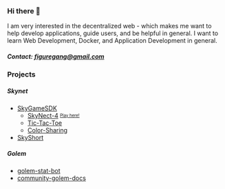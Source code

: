 ### Hi there 👋

I am very interested in the decentralized web - which makes me want to help develop applications, guide users, and be helpful in general. I want to learn Web Development, Docker, and Application Development in general.

##### Contact: figuregang@gmail.com

### Projects
##### Skynet
 - [SkyGameSDK](https://github.com/figurestudios/SkyGameSDK)
   - [SkyNect-4](https://github.com/figurestudios/SkyNect-4) <sup><sub>[Play here!](https://skynect4.hns.siasky.net)</sub></sup>
   - [Tic-Tac-Toe](https://github.com/figurestudios/Tic-Tac-Toe)
   - [Color-Sharing](https://github.com/figurestudios/Color-Sharing)
 - [SkyShort](https://github.com/figurestudios/SkyShort)
##### Golem
 - [golem-stat-bot](https://github.com/figurestudios/golem-stat-bot)
 - [community-golem-docs](https://github.com/figurestudios/community-golem-docs)
